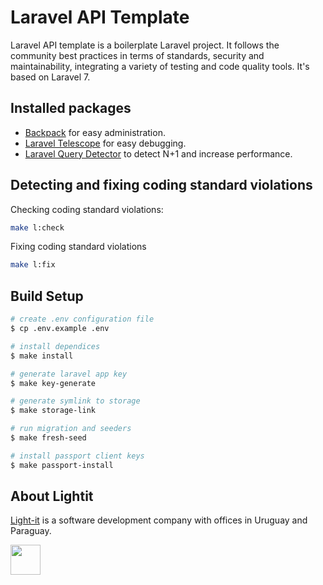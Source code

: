 # Laravel API Template
Laravel API template is a boilerplate Laravel project. It follows the community best practices in terms of standards, security and maintainability, integrating a variety of testing and code quality tools. It's based on Laravel 7.


## Installed packages
- [Backpack](https://backpackforlaravel.com/) for easy administration.
- [Laravel Telescope](https://laravel.com/docs/7.x/telescope) for easy debugging.
- [Laravel Query Detector](https://github.com/beyondcode/laravel-query-detector) to detect N+1 and increase performance.

## Detecting and fixing coding standard violations
Checking coding standard violations:
```bash
make l:check
```
Fixing coding standard violations
```bash
make l:fix
```

## Build Setup

```bash
# create .env configuration file
$ cp .env.example .env

# install dependices
$ make install

# generate laravel app key
$ make key-generate

# generate symlink to storage
$ make storage-link

# run migration and seeders
$ make fresh-seed

# install passport client keys
$ make passport-install
```

## About Lightit
[Light-it](https://lightit.io) is a software development company with offices in Uruguay and Paraguay. 

<img src="https://avatars1.githubusercontent.com/u/39625568?s=200&v=4" width="48">
